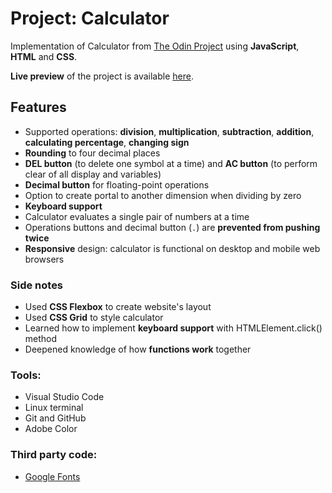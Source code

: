 # Project: Calculator

Implementation of Calculator from [The Odin Project](https://www.theodinproject.com/courses/foundations/lessons/calculator) using **JavaScript**, **HTML** and **CSS**.

**Live preview** of the project is available [here](https://alternateved.github.io/calculator/).


## **Features**
* Supported operations: **division**, **multiplication**, **subtraction**, **addition**, **calculating percentage**, **changing sign**
* **Rounding** to four decimal places
* **DEL button** (to delete one symbol at a time) and **AC button** (to perform clear of all display and variables)
* **Decimal button** for floating-point operations
* Option to create portal to another dimension when dividing by zero
* **Keyboard support**
* Calculator evaluates a single pair of numbers at a time
* Operations buttons and decimal button (`.`) are **prevented from pushing twice**
* **Responsive** design: calculator is functional on desktop and mobile web browsers 


### **Side notes**
* Used **CSS Flexbox** to create website's layout
* Used **CSS Grid** to style calculator
* Learned how to implement **keyboard support** with HTMLElement.click() method
* Deepened knowledge of how **functions work** together


### **Tools:**
* Visual Studio Code
* Linux terminal
* Git and GitHub
* Adobe Color


### **Third party code:**
* [Google Fonts](https://fonts.google.com/)
